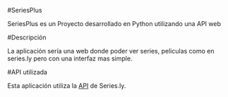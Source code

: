 #SeriesPlus

SeriesPlus es un Proyecto desarrollado en Python utilizando una API web

#Descripción

La aplicación sería una web donde poder ver series, peliculas como en series.ly pero con una interfaz mas simple.

#API utilizada

Esta aplicación utiliza la [API](http//api.series.ly/) de Series.ly.
